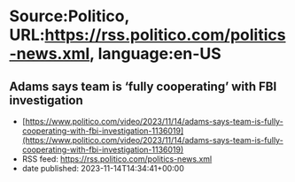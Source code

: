 # Source:Politico, URL:https://rss.politico.com/politics-news.xml, language:en-US

## Adams says team is ‘fully cooperating’ with FBI investigation
 - [https://www.politico.com/video/2023/11/14/adams-says-team-is-fully-cooperating-with-fbi-investigation-1136019](https://www.politico.com/video/2023/11/14/adams-says-team-is-fully-cooperating-with-fbi-investigation-1136019)
 - RSS feed: https://rss.politico.com/politics-news.xml
 - date published: 2023-11-14T14:34:41+00:00



